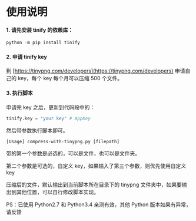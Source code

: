 # 使用说明

#### 1. 请先安装 tinify 的依赖库：

```python
python -m pip install tinify
```

#### 2. 申请 tinify key

到 [https://tinypng.com/developers](https://tinypng.com/developers) 申请自己的 key，每个 key 每个月可以压缩 500 个文件。

#### 3. 执行脚本

申请完 key 之后，更新到代码段中的：
```python
tinify.key = "your key" # AppKey
```

然后带参数执行脚本即可。

```
[Usage] compress-with-tinypng.py [filepath]
```

带的第一个参数是必选的，可以是文件，也可以是文件夹。

第二个参数是可选的，自定义 key，如果输入了第三个参数，则优先使用自定义 key

压缩后的文件，默认输出到当前脚本所在目录下的 tinypng 文件夹中，如果要输出到其他位置，可以自行修改脚本实现。

PS：已使用 Python2.7 和 Python3.4 亲测有效，其他 Python 版本如果有异常，请反馈
